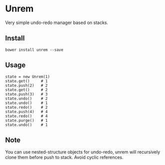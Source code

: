 
Unrem
=====

Very simple undo-redo manager based on stacks.

Install
-------

```
bower install unrem --save
```

Usage
-----

```
state = new Unrem(1)
state.get() 	# 1
state.push(2) 	# 2
state.get()		# 2
state.push(3)	# 3
state.undo()	# 2
state.undo()	# 1
state.redo()	# 2
state.push(4)	# 4
state.redo()	# 4
state.purge() 	# 1
state.undo() 	# 1
```

Note
----

You can use nested-structure objects for undo-redo, unrem will recursively clone them before push to stack. Avoid cyclic references.